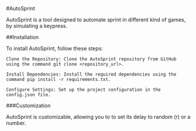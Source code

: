 #AutoSprint

AutoSprint is a tool designed to automate sprint in different kind of games, by simulating a keypress.

##Installation

To install AutoSprint, follow these steps:

    Clone the Repository: Clone the AutoSprint repository from GitHub using the command git clone <repository_url>.

    Install Dependencies: Install the required dependencies using the command pip install -r requirements.txt.

    Configure Settings: Set up the project configuration in the config.json file.

###Customization

AutoSprint is customizable, allowing you to to set its delay to random (r) or a number. 

